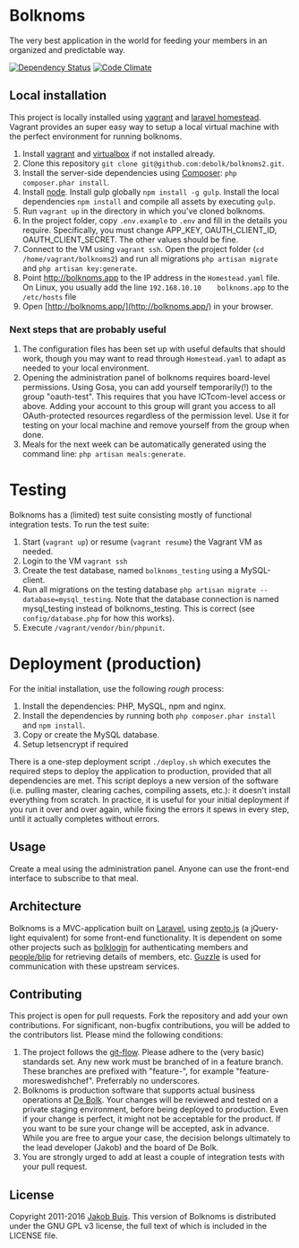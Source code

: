 # Bolknoms
The very best application in the world for feeding your members in an organized and predictable way.

[![Dependency Status](https://www.versioneye.com/user/projects/558f07d031633800240002fa/badge.svg?style=flat)](https://www.versioneye.com/user/projects/558f07d031633800240002fa) [![Code Climate](https://codeclimate.com/github/debolk/bolknoms2/badges/gpa.svg)](https://codeclimate.com/github/debolk/bolknoms2)

## Local installation
This project is locally installed using [vagrant](https://www.vagrantup.com/) and [laravel homestead](http://laravel.com/docs/5.1/homestead). Vagrant provides an super easy way to setup a local virtual machine with the perfect environment for running bolknoms.

1. Install [vagrant](https://www.vagrantup.com/) and [virtualbox](https://www.virtualbox.org/) if not installed already.
1. Clone this repository `git clone git@github.com:debolk/bolknoms2.git`.
1. Install the server-side dependencies using [Composer](https://getcomposer.org/): `php composer.phar install`.
1. Install [node](https://nodejs.org/en/). Install gulp globally `npm install -g gulp`. Install the local dependencies `npm install` and compile all assets by executing `gulp`.
1. Run `vagrant up` in the directory in which you've cloned bolknoms.
1. In the project folder, copy `.env.example` to `.env` and fill in the details you require. Specifically, you must change APP_KEY, OAUTH_CLIENT_ID, OAUTH_CLIENT_SECRET. The other values should be fine.
1. Connect to the VM using `vagrant ssh`. Open the project folder (`cd /home/vagrant/bolknoms2`) and run all migrations `php artisan migrate` and `php artisan key:generate`.
1. Point http://bolknoms.app to the IP address in the `Homestead.yaml` file. On Linux, you usually add the line `192.168.10.10    bolknoms.app` to the `/etc/hosts` file
1. Open [http://bolknoms.app/](http://bolknoms.app/) in your browser.

### Next steps that are probably useful
1. The configuration files has been set up with useful defaults that should work, though you may want to read through `Homestead.yaml` to adapt as needed to your local environment.
1. Opening the administration panel of bolknoms requires board-level permissions. Using Gosa, you can add yourself temporarily(!) to the group "oauth-test". This requires that you have ICTcom-level access or above. Adding your account to this group will grant you access to all OAuth-protected resources regardless of the permission level. Use it for testing on your local machine and remove yourself from the group when done.
1. Meals for the next week can be automatically generated using the command line: `php artisan meals:generate`.

# Testing
Bolknoms has a (limited) test suite consisting mostly of functional integration tests. To run the test suite:

1. Start (`vagrant up`) or resume (`vagrant resume`) the Vagrant VM as needed.
1. Login to the VM `vagrant ssh`
1. Create the test database, named `bolknoms_testing` using a MySQL-client.
1. Run all migrations on the testing database `php artisan migrate --database=mysql_testing`. Note that the database connection is named mysql_testing instead of bolknoms_testing. This is correct (see `config/database.php` for how this works).
1. Execute `/vagrant/vendor/bin/phpunit`.

# Deployment (production)
For the initial installation, use the following *rough* process:

1. Install the dependencies: PHP, MySQL, npm and nginx.
1. Install the dependencies by running both `php composer.phar install` and `npm install`.
1. Copy or create the MySQL database.
1. Setup letsencrypt if required

There is a one-step deployment script `./deploy.sh` which executes the required steps to deploy the application to production, provided that all dependencies are met. This script deploys a new version of the software (i.e. pulling master, clearing caches, compiling assets, etc.): it doesn't install everything from scratch. In practice, it is useful for your initial deployment if you run it over and over again, while fixing the errors it spews in every step, until it actually completes without errors.

## Usage
Create a meal using the administration panel. Anyone can use the front-end interface to subscribe to that meal.

## Architecture
Bolknoms is a MVC-application built on [Laravel](http://laravel.com/), using [zepto.js](http://zeptojs.com/) (a jQuery-light equivalent) for some front-end functionality. It is dependent on some other projects such as [bolklogin](https://auth.debolk.nl/) for authenticating members and [people/blip](https://people.debolk.nl/) for retrieving details of members, etc. [Guzzle](guzzlephp.org) is used for communication with these upstream services.

## Contributing
This project is open for pull requests. Fork the repository and add your own contributions. For significant, non-bugfix contributions, you will be added to the contributors list. Please mind the following conditions:

1. The project follows the [git-flow](http://nvie.com/posts/a-successful-git-branching-model/). Please adhere to the (very basic) standards set. Any new work must be branched of in a feature branch. These branches are prefixed with "feature-", for example "feature-moreswedishchef". Preferrably no underscores.
1. Bolknoms is production software that supports actual business operations at [De Bolk](http://www.debolk.nl). Your changes will be reviewed and tested on a private staging environment, before being deployed to production. Even if your change is perfect, it might not be acceptable for the product. If you want to be sure your change will be accepted, ask in advance. While you are free to argue your case, the decision belongs ultimately to the lead developer (Jakob) and the board of De Bolk.
1. You are strongly urged to add at least a couple of integration tests with your pull request.

## License
Copyright 2011-2016 [Jakob Buis](http://www.jakobbuis.com). This version of Bolknoms is distributed under the GNU GPL v3 license, the full text of which is included in the LICENSE file.
